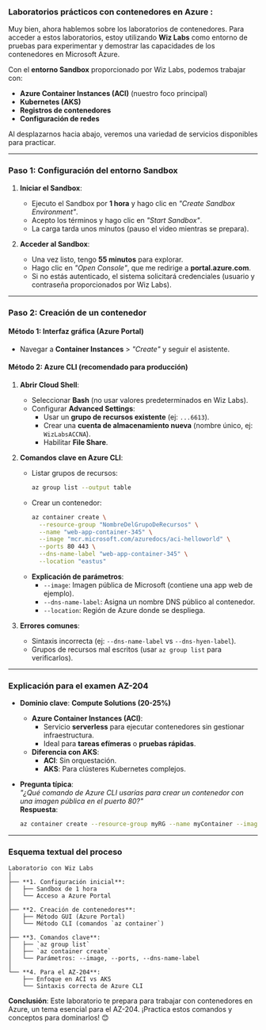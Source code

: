 ### Laboratorios prácticos con contenedores en Azure :

Muy bien, ahora hablemos sobre los laboratorios de contenedores. Para acceder a estos laboratorios, estoy utilizando **Wiz Labs** como entorno de pruebas para experimentar y demostrar las capacidades de los contenedores en Microsoft Azure.  

Con el **entorno Sandbox** proporcionado por Wiz Labs, podemos trabajar con:  
- **Azure Container Instances (ACI)** (nuestro foco principal)  
- **Kubernetes (AKS)**  
- **Registros de contenedores**  
- **Configuración de redes**  

Al desplazarnos hacia abajo, veremos una variedad de servicios disponibles para practicar.  

---

### **Paso 1: Configuración del entorno Sandbox**  
1. **Iniciar el Sandbox**:  
   - Ejecuto el Sandbox por **1 hora** y hago clic en *"Create Sandbox Environment"*.  
   - Acepto los términos y hago clic en *"Start Sandbox"*.  
   - La carga tarda unos minutos (pauso el video mientras se prepara).  

2. **Acceder al Sandbox**:  
   - Una vez listo, tengo **55 minutos** para explorar.  
   - Hago clic en *"Open Console"*, que me redirige a **portal.azure.com**.  
   - Si no estás autenticado, el sistema solicitará credenciales (usuario y contraseña proporcionados por Wiz Labs).  

---

### **Paso 2: Creación de un contenedor**  
#### **Método 1: Interfaz gráfica (Azure Portal)**  
- Navegar a **Container Instances** > *"Create"* y seguir el asistente.  

#### **Método 2: Azure CLI (recomendado para producción)**  
1. **Abrir Cloud Shell**:  
   - Seleccionar **Bash** (no usar valores predeterminados en Wiz Labs).  
   - Configurar **Advanced Settings**:  
     - Usar un **grupo de recursos existente** (ej: `...6613`).  
     - Crear una **cuenta de almacenamiento nueva** (nombre único, ej: `WizLabsACCNA`).  
     - Habilitar **File Share**.  

2. **Comandos clave en Azure CLI**:  
   - Listar grupos de recursos:  
     ```bash
     az group list --output table
     ```  
   - Crear un contenedor:  
     ```bash
     az container create \
       --resource-group "NombreDelGrupoDeRecursos" \
       --name "web-app-container-345" \
       --image "mcr.microsoft.com/azuredocs/aci-helloworld" \
       --ports 80 443 \
       --dns-name-label "web-app-container-345" \
       --location "eastus"
     ```  
   - **Explicación de parámetros**:  
     - `--image`: Imagen pública de Microsoft (contiene una app web de ejemplo).  
     - `--dns-name-label`: Asigna un nombre DNS público al contenedor.  
     - `--location`: Región de Azure donde se despliega.  

3. **Errores comunes**:  
   - Sintaxis incorrecta (ej: `--dns-name-label` vs `--dns-hyen-label`).  
   - Grupos de recursos mal escritos (usar `az group list` para verificarlos).  

---

### **Explicación para el examen AZ-204**  
- **Dominio clave**: **Compute Solutions (20-25%)**  
  - **Azure Container Instances (ACI)**:  
    - Servicio **serverless** para ejecutar contenedores sin gestionar infraestructura.  
    - Ideal para **tareas efímeras** o **pruebas rápidas**.  
  - **Diferencia con AKS**:  
    - **ACI**: Sin orquestación.  
    - **AKS**: Para clústeres Kubernetes complejos.  

- **Pregunta típica**:  
  *"¿Qué comando de Azure CLI usarías para crear un contenedor con una imagen pública en el puerto 80?"*  
  **Respuesta**:  
  ```bash
  az container create --resource-group myRG --name myContainer --image mcr.microsoft.com/azuredocs/aci-helloworld --ports 80
  ```  

---

### **Esquema textual del proceso**  
```
Laboratorio con Wiz Labs  
│  
├── **1. Configuración inicial**:  
│   ├── Sandbox de 1 hora  
│   └── Acceso a Azure Portal  
│  
├── **2. Creación de contenedores**:  
│   ├── Método GUI (Azure Portal)  
│   └── Método CLI (comandos `az container`)  
│  
├── **3. Comandos clave**:  
│   ├── `az group list`  
│   ├── `az container create`  
│   └── Parámetros: --image, --ports, --dns-name-label  
│  
└── **4. Para el AZ-204**:  
    ├── Enfoque en ACI vs AKS  
    └── Sintaxis correcta de Azure CLI  
```  

**Conclusión**: Este laboratorio te prepara para trabajar con contenedores en Azure, un tema esencial para el AZ-204. ¡Practica estos comandos y conceptos para dominarlos! 😊  
